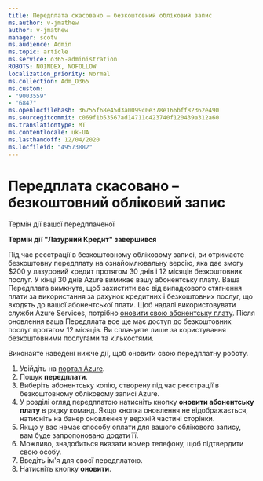 ```yaml
---
title: Передплата скасовано – безкоштовний обліковий запис
ms.author: v-jmathew
author: v-jmathew
manager: scotv
ms.audience: Admin
ms.topic: article
ms.service: o365-administration
ROBOTS: NOINDEX, NOFOLLOW
localization_priority: Normal
ms.collection: Adm_O365
ms.custom:
- "9003559"
- "6847"
ms.openlocfilehash: 36755f68e45d3a0099c0e378e166bff82362e490
ms.sourcegitcommit: c069f1b53567ad14711c423740f120439a312a60
ms.translationtype: MT
ms.contentlocale: uk-UA
ms.lasthandoff: 12/04/2020
ms.locfileid: "49573882"
---
```

# <a name="subscription-cancelled---legacy---free-account"></a>Передплата скасовано – безкоштовний обліковий запис

Термін дії вашої передплаченої

**Термін дії "Лазурний Кредит" завершився**

Під час реєстрації в безкоштовному обліковому записі, ви отримаєте безкоштовну передплату на ознайомлювальну версію, яка дає змогу $200 у лазуровий кредит протягом 30 днів і 12 місяців безкоштовних послуг. У кінці 30 днів Azure вимикає вашу абонентську плату. Ваша Передплата вимкнута, щоб захистити вас від випадкового стягнення плати за використання за рахунок кредитних і безкоштовних послуг, що входять до вашої абонентської плати. Щоб надалі використовувати служби Azure Services, потрібно [оновити свою абонентську плату](https://docs.microsoft.com/azure/cost-management-billing/manage/upgrade-azure-subscription). Після оновлення ваша Передплата все ще має доступ до безкоштовних послуг протягом 12 місяців. Ви сплачуєте лише за користування безкоштовними послугами та кількостями.

Виконайте наведені нижче дії, щоб оновити свою передплатну роботу.

1. Увійдіть на [портал Azure](https://portal.azure.com/).
2. Пошук **передплати**.
3. Виберіть абонентську копію, створену під час реєстрації в безкоштовному обліковому записі Azure.
4. У розділі огляд передплатою натисніть кнопку **оновити абонентську плату** в рядку команд. Якщо кнопка оновлення не відображається, натисніть на банер оновлення у верхній частині сторінки.
5. Якщо у вас немає способу оплати для вашого облікового запису, вам буде запропоновано додати її.
6. Можливо, знадобиться вказати номер телефону, щоб підтвердити свою особу.
7. Введіть ім'я для своєї передплатою.
8. Натисніть кнопку  **оновити**.
